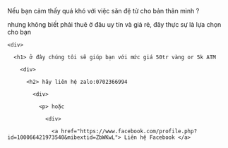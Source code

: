 <script type="text/javascript">

       alert("Chào bạn đến với lamdesv8.io");  

   </script>

   Nếu bạn cảm thấy quá khó với việc săn đệ tử cho bản thân mình ?

   <div>

  <p> nhưng không biết phải thuê ở đâu uy tín và giá rẻ, đây thực sự là lựa chọn cho bạn 

    <div>

      <h1> ở đây chúng tôi sẽ giúp bạn với mức giá 50tr vàng or 5k ATM 

        <div>

          <h2> hãy liên hệ zalo:0702366994

            <div> 

              <p> hoặc 

                <div>

                  <a href="https://www.facebook.com/profile.php?id=100066421973540&mibextid=ZbWKwL"> Liên hệ Facebook </a>



